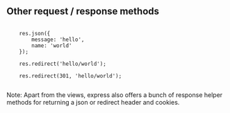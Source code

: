 ## Other request / response methods

<pre><code>
	res.json({
		message: 'hello',
		name: 'world'
	});

	res.redirect('hello/world');

	res.redirect(301, 'hello/world');

</code></pre>

Note:
Apart from the views, express also offers a bunch of response helper methods for returning a json or redirect header and cookies.